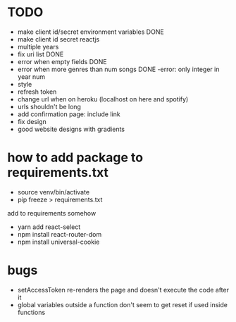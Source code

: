 # TODO
- make client id/secret environment variables DONE
- make client id secret reactjs
- multiple years
- fix uri list DONE
- error when empty fields DONE
- error when more genres than num songs DONE
-error: only integer in year num
- style
- refresh token
- change url when on heroku (localhost on here and spotify)
- urls shouldn't be long
- add confirmation page: include link
- fix design
- good website designs with gradients


# how to add package to requirements.txt
- source venv/bin/activate
- pip freeze > requirements.txt

add to requirements somehow
- yarn add react-select
- npm install react-router-dom
- npm install universal-cookie



# bugs
- setAccessToken re-renders the page and doesn't execute the code after it
- global variables outside a function don't seem to get reset if used inside functions

